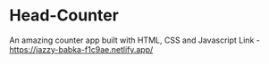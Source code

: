 # Head-Counter
An amazing counter app built with HTML, CSS and Javascript
Link - https://jazzy-babka-f1c9ae.netlify.app/
